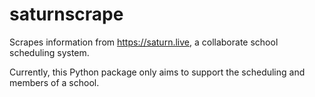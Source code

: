 # saturnscrape

Scrapes information from https://saturn.live, a collaborate school scheduling system.

Currently, this Python package only aims to support the scheduling and members of a school.
